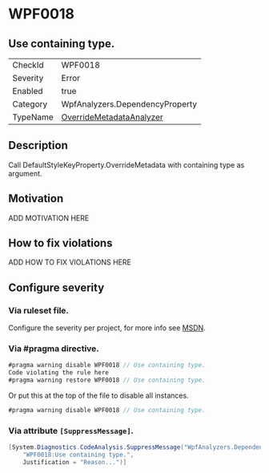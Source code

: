 # WPF0018
## Use containing type.

<!-- start generated table -->
<table>
<tr>
  <td>CheckId</td>
  <td>WPF0018</td>
</tr>
<tr>
  <td>Severity</td>
  <td>Error</td>
</tr>
<tr>
  <td>Enabled</td>
  <td>true</td>
</tr>
<tr>
  <td>Category</td>
  <td>WpfAnalyzers.DependencyProperty</td>
</tr>
<tr>
  <td>TypeName</td>
  <td><a href="https://github.com/DotNetAnalyzers/WpfAnalyzers/blob/master/WpfAnalyzers/NodeAnalyzers/OverrideMetadataAnalyzer.cs">OverrideMetadataAnalyzer</a></td>
</tr>
</table>
<!-- end generated table -->

## Description

Call DefaultStyleKeyProperty.OverrideMetadata with containing type as argument.

## Motivation

ADD MOTIVATION HERE

## How to fix violations

ADD HOW TO FIX VIOLATIONS HERE

<!-- start generated config severity -->
## Configure severity

### Via ruleset file.

Configure the severity per project, for more info see [MSDN](https://msdn.microsoft.com/en-us/library/dd264949.aspx).

### Via #pragma directive.
```C#
#pragma warning disable WPF0018 // Use containing type.
Code violating the rule here
#pragma warning restore WPF0018 // Use containing type.
```

Or put this at the top of the file to disable all instances.
```C#
#pragma warning disable WPF0018 // Use containing type.
```

### Via attribute `[SuppressMessage]`.

```C#
[System.Diagnostics.CodeAnalysis.SuppressMessage("WpfAnalyzers.DependencyProperty", 
    "WPF0018:Use containing type.", 
    Justification = "Reason...")]
```
<!-- end generated config severity -->